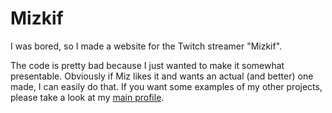 # Mizkif

I was bored, so I made a website for the Twitch streamer "Mizkif".

The code is pretty bad because I just wanted to make it somewhat presentable. Obviously if Miz likes it and wants an actual (and better) one made, I can easily do that. If you want some examples of my other projects, please take a look at my [main profile](https://www.github.com/Xtrendence).
